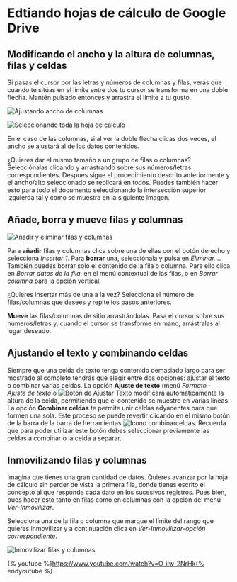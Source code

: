 # Edtiando hojas de cálculo de Google Drive

## Modificando el ancho y la altura de columnas, filas y celdas

Si pasas el cursor por las letras y números de columnas y filas, verás que cuando te sitúas en el límite entre dos tu cursor se transforma en una doble flecha. Mantén pulsado entonces y arrastra el límite a tu gusto.

![Ajustando ancho de columnas](https://catedu.gitbooks.io/trabajo-colaborativo-con-google-drive/content/images/Ajustando_ancho_de_columnas.png)

![Seleccionando toda la hoja de cálculo](https://catedu.gitbooks.io/trabajo-colaborativo-con-google-drive/content/images/Seleccionando_toda_la_hoja_de_cálculo.png)

En el caso de las columnas, si al ver la doble flecha clicas dos veces, el ancho se ajustará al de los datos contenidos.

¿Quieres dar el mismo tamaño a un grupo de filas o columnas? Selecciónalas clicando y arrastrando sobre sus números/letras correspondientes. Después sigue el procedimiento descrito anteriormente y el ancho/alto seleccionado se replicará en todos. Puedes también hacer esto para todo el documento seleccionando la intersección superior izquierda tal y como se muestra en la siguiente imagen.

## Añade, borra y mueve filas y columnas

![Añadir y eliminar filas y columnas](https://catedu.gitbooks.io/trabajo-colaborativo-con-google-drive/content/images/Añadir_y_eliminar_filas_y_columnas.png)

Para **añadir** filas y columnas clica sobre una de ellas con el botón derecho y selecciona *Insertar 1*. Para **borrar** una, selecciónala y pulsa en *Eliminar...*. También puedes borrar solo el contenido de la fila o columna. Para ello clica en *Borrar datos de la fila*, en el menú contextual de las filas, o en *Borrar columna* para la opción vertical.

¿Quieres insertar más de una a la vez? Selecciona el número de filas/columnas que desees y repite los pasos anteriores.

**Mueve** las filas/columnas de sitio arrastrándolas. Pasa el cursor sobre sus números/letras y, cuando el cursor se transforme en mano, arrástralas al lugar deseado.

## Ajustando el texto y combinando celdas

Siempre que una celda de texto tenga contenido demasiado largo para ser mostrado al completo tendrás que elegir entre dos opciones: ajustar el texto o combinar varias celdas. La opción **Ajuste de texto** (menú *Formato* - *Ajuste de texto* o ![Botón de Ajustar Texto](https://catedu.gitbooks.io/trabajo-colaborativo-con-google-drive/content/images/Ajustar_texto.png) modificará automáticamente la altura de la celda, permitiendo que el contenido se muestre en varias líneas. La opción **Combinar celdas** te permite unir celdas adyacentes para que formen una sola. Este proceso se puede revertir clicando en el mismo botón de la barra de la barra de herramientas ![Icono combinarceldas](https://catedu.gitbooks.io/trabajo-colaborativo-con-google-drive/content/images/Combinar_celdas.png). Recuerda que para poder utilizar este botón debes seleccionar previamente las celdas a combinar o la celda a separar.

## Inmovilizando filas y columnas

Imagina que tienes una gran cantidad de datos. Quieres avanzar por la hoja de cálculo sin perder de vista la primera fila, donde tienes escrito el concepto al que responde cada dato en los sucesivos registros. Pues bien, pues hacer esto tanto en filas como en columnas con la opción del menú *Ver*-*Inmovilizar*.

Selecciona una de la fila o columna que marque el límite del rango que quieres inmovilizar y a continuación clica en *Ver*-*Inmovilizar*-*opción correspondiente*.

![Inmovilizar filas y columnas](https://catedu.gitbooks.io/trabajo-colaborativo-con-google-drive/content/images/Inmovilizar_filas_y_columnas.png)

{% youtube %}https://www.youtube.com/watch?v=O_ilw-2NrHk{% endyoutube %}